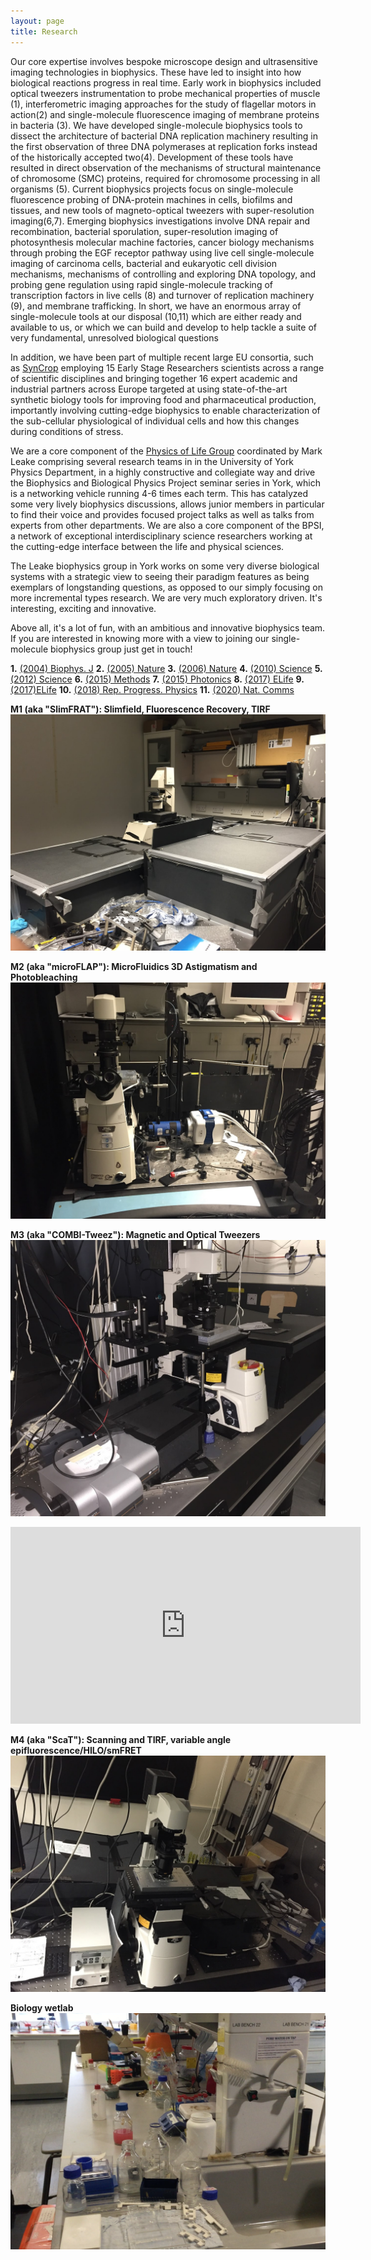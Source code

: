 ```yaml
---
layout: page
title: Research 
---
```



Our core expertise involves bespoke microscope design and ultrasensitive
imaging technologies in biophysics. These have led to insight into how
biological reactions progress in real time. Early work in biophysics included
optical tweezers instrumentation to probe mechanical properties of muscle (1),
interferometric imaging approaches for the study of flagellar motors in
action(2) and single-molecule fluorescence imaging of membrane proteins in
bacteria (3). We have developed single-molecule biophysics tools to dissect the
architecture of bacterial DNA replication machinery resulting in the first
observation of three DNA polymerases at replication forks instead of the
historically accepted two(4). Development of these tools have resulted in
direct observation of the mechanisms of structural maintenance of chromosome
(SMC) proteins, required for chromosome processing in all organisms (5).
Current biophysics projects focus on single-molecule fluorescence probing of
DNA-protein machines in cells, biofilms and tissues, and new tools of
magneto-optical tweezers with super-resolution imaging(6,7). Emerging
biophysics investigations involve DNA repair and recombination, bacterial
sporulation, super-resolution imaging of photosynthesis molecular machine
factories, cancer biology mechanisms through probing the EGF receptor pathway
using live cell single-molecule imaging of carcinoma cells, bacterial and
eukaryotic cell division mechanisms, mechanisms of controlling and exploring
DNA topology, and probing gene regulation using rapid single-molecule tracking
of transcription factors in live cells (8) and turnover of replication
machinery (9), and membrane trafficking. In short, we have an enormous array of
single-molecule tools at our disposal (10,11) which are either ready and
available to us, or which we can build and develop to help tackle a suite of
very fundamental, unresolved biological questions

In addition, we have been part of multiple recent large EU consortia, such as
[SynCrop](https://syncrop.org) employing 15 Early Stage Researchers scientists across a range of
scientific disciplines and bringing together 16 expert academic and industrial
partners across Europe targeted at using state-of-the-art synthetic biology
tools for improving food and pharmaceutical production, importantly involving
cutting-edge biophysics to enable characterization of the sub-cellular
physiological of individual cells and how this changes during conditions of
stress.

We are a core component of the 
[Physics of Life Group](https://www.york.ac.uk/physics-engineering-technology/research/physics-of-life/) 
coordinated by Mark Leake
comprising several research teams in in the University of York Physics
Department, in a highly constructive and collegiate way and drive the
Biophysics and Biological Physics Project seminar series in York, which is a
networking vehicle running 4-6 times each term. This has catalyzed some very
lively biophysics discussions, allows junior members in particular to find
their voice and provides focused project talks as well as talks from experts
from other departments. We are also a core component of the BPSI, a network of
exceptional interdisciplinary science researchers working at the cutting-edge
interface between the life and physical sciences.

The Leake biophysics group in York works on some very diverse biological
systems with a strategic view to seeing their paradigm features as  being
exemplars of longstanding questions, as opposed to our simply focusing on more
incremental types research. We are very much exploratory driven.  It's
interesting, exciting and innovative.

Above all, it's a lot of fun, with an ambitious and innovative
biophysics team. If you are interested in knowing more with a view to
joining our single-molecule biophysics group just get in touch!

**1.** [(2004) Biophys. J](https://pubmed.ncbi.nlm.nih.gov/15298915/) 
**2.** [(2005) Nature](https://pubmed.ncbi.nlm.nih.gov/16208378/)
**3.** [(2006) Nature](https://pubmed.ncbi.nlm.nih.gov/16971952/)
**4.** [(2010) Science](https://pubmed.ncbi.nlm.nih.gov/20413500/)
**5.** [(2012) Science](https://pubmed.ncbi.nlm.nih.gov/23112333/)
**6.** [(2015) Methods](https://pubmed.ncbi.nlm.nih.gov/25637032/)
**7.** [(2015) Photonics](https://www.mdpi.com/2304-6732/2/3/758)
**8.** [(2017) ELife](https://pubmed.ncbi.nlm.nih.gov/28841133/)
**9.** [(2017)ELife](https://pubmed.ncbi.nlm.nih.gov/28362256/)
**10.** [(2018) Rep. Progress. Physics](https://pubmed.ncbi.nlm.nih.gov/28841133/)
**11.** [(2020) Nat. Comms](https://pubmed.ncbi.nlm.nih.gov/32699279/)




**M1 (aka "SlimFRAT"): Slimfield, Fluorescence Recovery, TIRF**
![yay](/assets/img/M1.jpg) 

**M2 (aka "microFLAP"): MicroFluidics 3D Astigmatism and Photobleaching**
![yay](/assets/img/M2.jpg) 

<!--**M3 (aka "MOpTweeze"): Magnetic and Optical Tweezers**-->
**M3 (aka "COMBI-Tweez"): Magnetic and Optical Tweezers**
![yay](/assets/img/M3.jpg) 

<iframe width="560" height="315" src="https://www.youtube.com/embed/8h162aLsLQ0?si=lMVfOCawmgFkvN3b" title="COMBI-Tweez" frameborder="0" allow="accelerometer; autoplay; clipboard-write; encrypted-media; gyroscope; picture-in-picture; web-share" referrerpolicy="strict-origin-when-cross-origin" allowfullscreen></iframe>

**M4 (aka "ScaT"): Scanning and TIRF, variable angle epifluorescence/HILO/smFRET** 
![yay](/assets/img/M4.jpg) 

**Biology wetlab** 
![yay](/assets/img/bio.jpg) 
